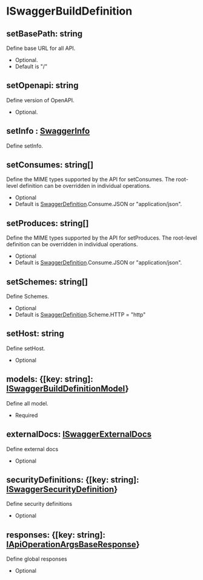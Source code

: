 # ISwaggerBuildDefinition

## setBasePath: string

Define base URL for all API.

* Optional.
* Default is "/"

## setOpenapi: string

Define version of OpenAPI.

* Optional.

## setInfo : [SwaggerInfo](./i-swagger-setInfo.md)

Define setInfo.

## setConsumes: string[]

Define the MIME types supported by the API for setConsumes. The root-level definition can be overridden in individual operations.

* Optional
* Default is [SwaggerDefinition](./swagger-definition-constant.md).Consume.JSON or "application/json".

## setProduces: string[]

Define the MIME types supported by the API for setProduces. The root-level definition can be overridden in individual operations.

* Optional
* Default is [SwaggerDefinition](./swagger-definition-constant.md).Consume.JSON or "application/json".

## setSchemes: string[]

Define Schemes.

* Optional
* Default is [SwaggerDefinition](./swagger-definition-constant.md).Scheme.HTTP = "http"

## setHost: string

Define setHost.

* Optional

## models: {[key: string]: [ISwaggerBuildDefinitionModel](./i-swagger-build-definition-model.md)}

Define all model.

* Required

## externalDocs: [ISwaggerExternalDocs](./i-swagger-external-docs.md)

Define external docs

* Optional

## securityDefinitions: {[key: string]: [ISwaggerSecurityDefinition](./i-swagger-security-definition.md)}

Define security definitions

* Optional

## responses: {[key: string]: [IApiOperationArgsBaseResponse](./i-api-operation-args-base-response.md)}

Define global responses

* Optional
